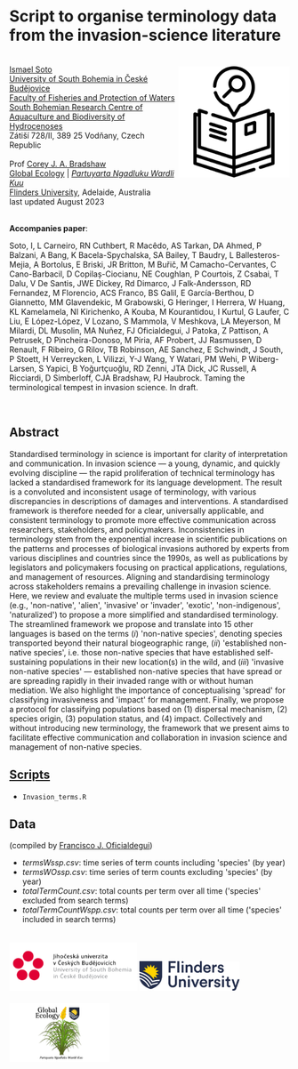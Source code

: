 # Script to organise terminology data from the invasion-science literature

<img align="right" src="www/terminology.png" width="200" style="margin-top: 20px">

<br>
<a href="https://www.researchgate.net/profile/Ismael-Soto-4">Ismael Soto</a><br>
<a href="https://www.jcu.cz/en/">University of South Bohemia in České Budějovice</a><br>
<a href="https://www.frov.jcu.cz/en/">Faculty of Fisheries and Protection of Waters</a><br>
<a href="http://web.frov.jcu.cz/en/cenakva">South Bohemian Research Centre of Aquaculture and Biodiversity of Hydrocenoses</a><br>
Zátiší 728/II, 389 25 Vodňany, Czech Republic 
<br>
<br>
Prof <a href="https://globalecologyflinders.com/people/#DIRECTOR">Corey J. A. Bradshaw</a> <br>
<a href="http://globalecologyflinders.com" target="_blank">Global Ecology</a> | <em><a href="https://globalecologyflinders.com/partuyarta-ngadluku-wardli-kuu/" target="_blank">Partuyarta Ngadluku Wardli Kuu</a></em><br>
<a href="http://flinders.edu.au" target="_blank">Flinders University</a>, Adelaide, Australia <br>
last updated August 2023 <br>

<br>

<strong>Accompanies paper</strong>:

Soto, I, L Carneiro, RN Cuthbert, R Macêdo, AS Tarkan, DA Ahmed, P Balzani, A Bang, K Bacela-Spychalska, SA Bailey, T Baudry, L Ballesteros-Mejia, A Bortolus, E Briski, JR Britton, M Buřič, M Camacho-Cervantes, C Cano-Barbacil, D Copilaș-Ciocianu, NE Coughlan, P Courtois, Z Csabai, T Dalu, V De Santis, JWE Dickey, Rd Dimarco, J Falk-Andersson, RD Fernandez, M Florencio, ACS Franco, BS Galil, E García-Berthou, D Giannetto, MM Glavendekic, M Grabowski, G Heringer, I Herrera, W Huang, KL Kamelamela, NI Kirichenko, A Kouba, M Kourantidou, I Kurtul, G Laufer, C Liu, E López-López, V Lozano, S Mammola, V Meshkova, LA Meyerson, M Milardi, DL Musolin, MA Nuñez, FJ Oficialdegui, J Patoka, Z Pattison, A Petrusek, D Pincheira-Donoso, M Piria, AF Probert, JJ Rasmussen, D Renault, F Ribeiro, G Rilov, TB Robinson, AE Sanchez, E Schwindt, J South, P Stoett, H Verreycken, L Vilizzi, Y-J Wang, Y Watari, PM Wehi, P Wiberg-Larsen, S Yapici, B Yoğurtçuoğlu, RD Zenni, JTA Dick, JC Russell, A Ricciardi, D Simberloff, CJA Bradshaw, PJ Haubrock. Taming the terminological tempest in invasion science. In draft.

<br>

## Abstract
Standardised terminology in science is important for clarity of interpretation and communication. In invasion science — a young, dynamic, and quickly evolving discipline — the rapid proliferation of technical terminology has lacked a standardised framework for its language development. The result is a convoluted and inconsistent usage of terminology, with various discrepancies in descriptions of damages and interventions. A standardised framework is therefore needed for a clear, universally applicable, and consistent terminology to promote more effective communication across researchers, stakeholders, and policymakers. Inconsistencies in terminology stem from the exponential increase in scientific publications on the patterns and processes of biological invasions authored by experts from various disciplines and countries since the 1990s, as well as publications by legislators and policymakers focusing on practical applications, regulations, and management of resources. Aligning and standardising terminology across stakeholders remains a prevailing challenge in invasion science. Here, we review and evaluate the multiple terms used in invasion science (e.g., 'non-native', 'alien', 'invasive' or 'invader', 'exotic', 'non-indigenous', 'naturalized') to propose a more simplified and standardised terminology. The streamlined framework we propose and translate into 15 other languages is based on the terms (<em>i</em>) 'non-native species', denoting species transported beyond their natural biogeographic range, (<em>ii</em>) 'established non-native species', i.e. those non-native species that have established self-sustaining populations in their new location(s) in the wild, and (<em>iii</em>) 'invasive non-native species' — established non-native species that have spread or are spreading rapidly in their invaded range with or without human mediation. We also highlight the importance of conceptualising 'spread' for classifying invasiveness and 'impact' for management. Finally, we propose a protocol for classifying populations based on (1) dispersal mechanism, (2) species origin, (3) population status, and (4) impact. Collectively and without introducing new terminology, the framework that we present aims to facilitate effective communication and collaboration in invasion science and management of non-native species.

## <a href="https://github.com/IsmaSA/Invasion-science-terminology/tree/main/scripts">Scripts</a>
- <code>Invasion_terms.R</code>

## Data
(compiled by <a href="https://oficialdegui.wixsite.com/oficialdegui">Francisco J. Oficialdegui</a>)
- <em>termsWssp.csv</em>: time series of term counts including 'species' (by year)
- <em>termsWOssp.csv</em>: time series of term counts excluding 'species' (by year)
- <em>totalTermCount.csv</em>: total counts per term over all time ('species' excluded from search terms)
- <em>totalTermCountWspp.csv</em>: total counts per term over all time ('species' included in search terms)

<a href="https://www.jcu.cz/en/"><img align="bottom-left" src="www/jcu.cz.logo.png" alt="JCU-CZ logo" width="230" style="margin-top: 20px"></a> <a href="https://www.flinders.edu.au"><img align="bottom-left" src="www/Flinders_University_Logo_Horizontal_RGB_Master.png" alt="Flinders University logo" width="180" style="margin-top: 20px"></a> <a href="https://globalecologyflinders.com"><img align="bottom-left" src="www/GEL Logo Kaurna New Transp-2.png" alt="GEL logo" width="180" style="margin-top: 20px"></a>

